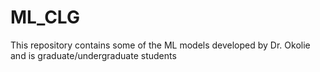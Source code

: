 # ML_CLG
This repository contains some of the ML models developed by Dr. Okolie and is graduate/undergraduate students 
